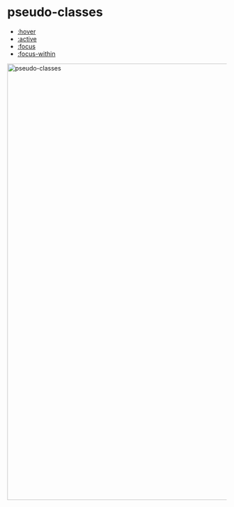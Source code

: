 # pseudo-classes
- [:hover](https://developer.mozilla.org/en-US/docs/Web/CSS/:hover)
- [:active](https://developer.mozilla.org/en-US/docs/Web/CSS/:active)
- [:focus](https://developer.mozilla.org/en-US/docs/Web/CSS/:focus)
- [:focus-within](https://developer.mozilla.org/en-US/docs/Web/CSS/:focus-within)

<img width="1000" alt="pseudo-classes" src="https://user-images.githubusercontent.com/31913666/201832064-ebf60b96-35bd-41f2-9ce7-f84d8e9364d0.png">
